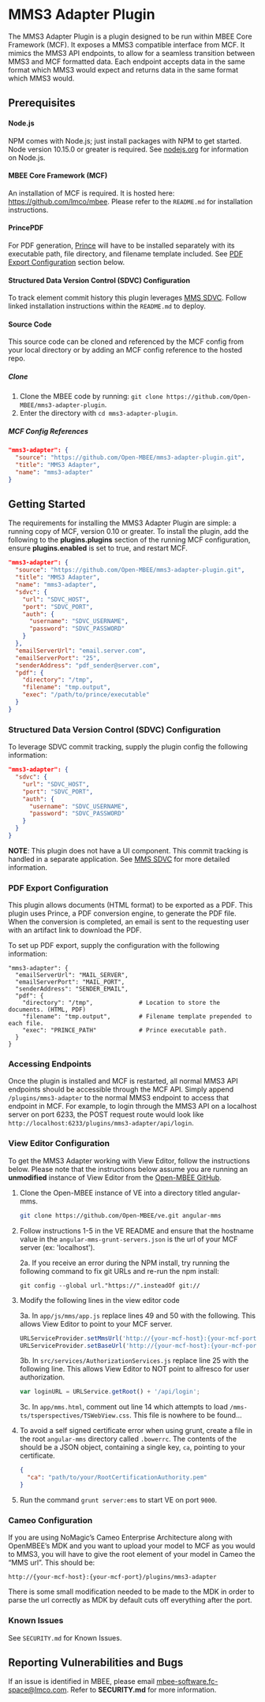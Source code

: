 # MMS3 Adapter Plugin
The MMS3 Adapter Plugin is a plugin designed to be run within MBEE Core Framework (MCF). 
It exposes a MMS3 compatible interface from MCF. It mimics the MMS3 API endpoints, to 
allow for a seamless transition between MMS3 and MCF formatted data. Each endpoint 
accepts data in the same format which MMS3 would expect and returns data in the same 
format which MMS3 would.

## Prerequisites

#### Node.js
NPM comes with Node.js; just install packages with NPM to get started. 
Node version 10.15.0 or greater is required.
See [nodejs.org](https://nodejs.org/en/) for information on Node.js.

#### MBEE Core Framework (MCF)
An installation of MCF is required. It is hosted here: https://github.com/lmco/mbee. 
Please refer to the `README.md` for installation instructions.

#### PrincePDF
For PDF generation, [Prince](https://www.princexml.com/) will have to be installed 
separately with its executable path, file directory, and filename template included. 
See [PDF Export Configuration](#pdf-export-configuration) section below.

#### Structured Data Version Control (SDVC) Configuration
To track element commit history this plugin leverages [MMS SDVC](https://github.com/Open-MBEE/mms).
Follow linked installation instructions within the `README.md` to deploy.

#### Source Code
This source code can be cloned and referenced by the MCF config from your local directory 
or by adding an MCF config reference to the hosted repo.

##### Clone
1. Clone the MBEE code by running: `git clone https://github.com/Open-MBEE/mms3-adapter-plugin`. 
2. Enter the directory with `cd mms3-adapter-plugin`.

##### MCF Config References
```json
"mms3-adapter": {
  "source": "https://github.com/Open-MBEE/mms3-adapter-plugin.git",
  "title": "MMS3 Adapter",
  "name": "mms3-adapter"
}
```

## Getting Started
The requirements for installing the MMS3 Adapter Plugin are simple: a running
copy of MCF, version 0.10 or greater. To install the plugin, add the following
to the **plugins.plugins** section of the running MCF configuration, ensure
**plugins.enabled** is set to true, and restart MCF.

```json
"mms3-adapter": {
  "source": "https://github.com/Open-MBEE/mms3-adapter-plugin.git",
  "title": "MMS3 Adapter",
  "name": "mms3-adapter",
  "sdvc": {
    "url": "SDVC_HOST",
    "port": "SDVC_PORT",
    "auth": {
      "username": "SDVC_USERNAME",
      "password": "SDVC_PASSWORD"
    }
  },
  "emailServerUrl": "email.server.com",
  "emailServerPort": "25",
  "senderAddress": "pdf_sender@server.com",
  "pdf": {
    "directory": "/tmp",
    "filename": "tmp.output",
    "exec": "/path/to/prince/executable"
  }
}
```

### Structured Data Version Control (SDVC) Configuration
To leverage SDVC commit tracking, supply the plugin config the following information:

```json
"mms3-adapter": {
  "sdvc": {
    "url": "SDVC_HOST",
    "port": "SDVC_PORT",
    "auth": {
      "username": "SDVC_USERNAME",
      "password": "SDVC_PASSWORD"
    }
  }
}
```

**NOTE**: This plugin does not have a UI component. This commit tracking is handled 
in a separate application. See [MMS SDVC](https://github.com/Open-MBEE/mms) for 
more detailed information.

### PDF Export Configuration
This plugin allows documents (HTML format) to be exported as a PDF. This plugin 
uses Prince, a PDF conversion engine, to generate the PDF file. When the 
conversion is completed, an email is sent to the requesting user with an artifact
link to download the PDF. 

To set up PDF export, supply the configuration with the following information:

```
"mms3-adapter": {
  "emailServerUrl": "MAIL_SERVER",
  "emailServerPort": "MAIL_PORT",
  "senderAddress": "SENDER_EMAIL",
  "pdf": {
    "directory": "/tmp",             # Location to store the documents. (HTML, PDF) 
    "filename": "tmp.output",        # Filename template prepended to each file.
    "exec": "PRINCE_PATH"            # Prince executable path.
  }
}
```

### Accessing Endpoints
Once the plugin is installed and MCF is restarted, all normal MMS3 API endpoints
should be accessible through the MCF API. Simply append
`/plugins/mms3-adapter` to the normal MMS3 endpoint to access that endpoint in
MCF. For example, to login through the MMS3 API on a localhost server on port
6233, the POST request route would look like 
`http://localhost:6233/plugins/mms3-adapter/api/login`.

### View Editor Configuration
To get the MMS3 Adapter working with View Editor, follow the instructions below.
Please note that the instructions below assume you are running an **unmodified**
instance of View Editor from the [Open-MBEE GitHub](https://github.com/Open-MBEE/ve).

1. Clone the Open-MBEE instance of VE into a directory titled angular-mms.
    ```bash
    git clone https://github.com/Open-MBEE/ve.git angular-mms
    ```
2. Follow instructions 1-5 in the VE README and ensure that the hostname value
   in the `angular-mms-grunt-servers.json` is the url of your MCF server (ex: 
   'localhost').

   2a. If you receive an error during the NPM install, try running the following
   command to fix git URLs and re-run the npm install:
   
   ```
   git config --global url."https://".insteadOf git://
   ```
   
3. Modify the following lines in the view editor code

   3a. In `app/js/mms/app.js` replace lines 49 and 50 with the following. This
   allows View Editor to point to your MCF server.
   
   ```javascript
   URLServiceProvider.setMmsUrl('http://{your-mcf-host}:{your-mcf-port}/plugins/mms3-adapter/alfresco/service');
   URLServiceProvider.setBaseUrl('http://{your-mcf-host}:{your-mcf-port}/plugins/mms3-adapter/alfresco/service');
   ```
   3b. In `src/services/AuthorizationServices.js` replace line 25 with the
   following line. This allows View Editor to NOT point to alfresco for user
   authorization.
   
   ```javascript
   var loginURL = URLService.getRoot() + '/api/login';
   ```
   3c. In `app/mms.html`, comment out line 14 which attempts to load
   `/mms-ts/tsperspectives/TSWebView.css`. This file is nowhere to be found...
   
4. To avoid a self signed certificate error when using grunt, create a file in
   the root `angular-mms` directory called `.bowerrc`. The contents of the should
   be a JSON object, containing a single key, `ca`, pointing to your certificate.
   
   ```json
   {
     "ca": "path/to/your/RootCertificationAuthority.pem"   
   }
    ```
   
5. Run the command `grunt server:ems` to start VE on port `9000`.

### Cameo Configuration
If you are using NoMagic’s Cameo Enterprise Architecture along with OpenMBEE’s MDK and 
you want to upload your model to MCF as you would to MMS3, you will have to give the 
root element of your model in Cameo the “MMS url”. This should be:

```
http://{your-mcf-host}:{your-mcf-port}/plugins/mms3-adapter
```

There is some small modification needed to be made to the MDK in order to parse the
url correctly as MDK by default cuts off everything after the port.

### Known Issues

See `SECURITY.md` for Known Issues.

## Reporting Vulnerabilities and Bugs

If an issue is identified in MBEE, please email
[mbee-software.fc-space@lmco.com](mailto:mbee-software.fc-space@lmco.com).
Refer to **SECURITY.md** for more information.

